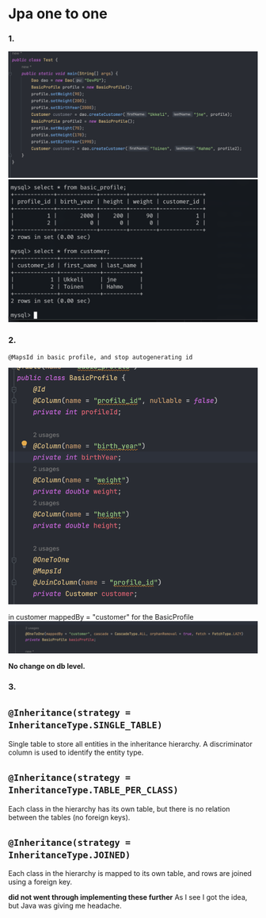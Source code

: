 # Jpa one to one

### 1.

![alt text](image.png)
![alt text](image-1.png)

### 2.

    @MapsId in basic profile, and stop autogenerating id

![alt text](image-2.png)

in customer mappedBy = "customer" for the BasicProfile
![alt text](image-3.png)

**No change on db level.**

### 3.

## `@Inheritance(strategy = InheritanceType.SINGLE_TABLE)`

Single table to store all entities in the inheritance hierarchy. A discriminator column is used to identify the entity type.

## `@Inheritance(strategy = InheritanceType.TABLE_PER_CLASS)`

Each class in the hierarchy has its own table, but there is no relation between the tables (no foreign keys).

## `@Inheritance(strategy = InheritanceType.JOINED)`

Each class in the hierarchy is mapped to its own table, and rows are joined using a foreign key.

**did not went through implementing these further**
As I see I got the idea, but Java was giving me headache.
